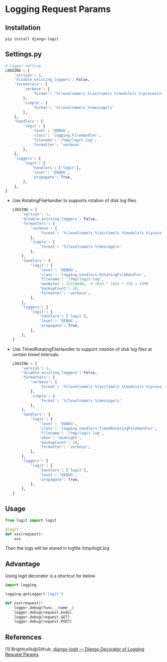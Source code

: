 # Logging Request Params

## Installation

```shell
pip install django-logit
```

## Settings.py

```python
# logger setting
LOGGING = {
    'version': 1,
    'disable_existing_loggers': False,
    'formatters': {
        'verbose': {
            'format': '%(levelname)s %(asctime)s %(module)s %(process)d %(thread)d %(message)s'
        },
        'simple': {
            'format': '%(levelname)s %(message)s'
        },
    },
    'handlers': {
        'logit': {
            'level': 'DEBUG',
            'class': 'logging.FileHandler',
            'filename': '/tmp/logit.log',
            'formatter': 'verbose'
        },
    },
    'loggers': {
        'logit': {
            'handlers': ['logit'],
            'level': 'DEBUG',
            'propagate': True,
        },
    },
}
```
* Use RotatingFileHandler to supports rotation of disk log files.

  ```python
  LOGGING = {
      'version': 1,
      'disable_existing_loggers': False,
      'formatters': {
          'verbose': {
              'format': '%(levelname)s %(asctime)s %(module)s %(process)d %(thread)d %(message)s'
          },
          'simple': {
              'format': '%(levelname)s %(message)s'
          },
      },
      'handlers': {
          'logit': {
              'level': 'DEBUG',
              'class': 'logging.handlers.RotatingFileHandler',
              'filename': '/tmp/logit.log',
              'maxBytes': 15728640,  # 1024 * 1024 * 15B = 15MB
              'backupCount': 10,
              'formatter': 'verbose',
          },
      },
      'loggers': {
          'logit': {
              'handlers': ['logit'],
              'level': 'DEBUG',
              'propagate': True,
          },
      },
  }
  ```

* Use TimedRotatingFileHandler to support rotation of disk log files at certain timed intervals.

  ```python
  LOGGING = {
      'version': 1,
      'disable_existing_loggers': False,
      'formatters': {
          'verbose': {
              'format': '%(levelname)s %(asctime)s %(module)s %(process)d %(thread)d %(message)s'
          },
          'simple': {
              'format': '%(levelname)s %(message)s'
          },
      },
      'handlers': {
          'logit': {
              'level': 'DEBUG',
              'class': 'logging.handlers.TimedRotatingFileHandler',
              'filename': '/tmp/logit.log',
              'when': 'midnight',
              'backupCount': 10,
              'formatter': 'verbose',
          },
      },
      'loggers': {
          'logit': {
              'handlers': ['logit'],
              'level': 'DEBUG',
              'propagate': True,
          },
      },
  }
  ```

## Usage

```python
from logit import logit

@logit
def xxx(request):
    xxx
```
Then the logs will be stored in logfile /tmp/logit.log

## Advantage

Using logit decorator is a shortcut for below

```python
import logging

logging.getLogger('logit')

def xxx(request):
    logger.debug(func.__name__)
    logger.debug(request.body)
    logger.debug(request.GET)
    logger.debug(request.POST)
```
## References

[1] Brightcells@Github, [django-logit — Django Decorator of Logging Request Params](https://github.com/Brightcells/django-logit)

